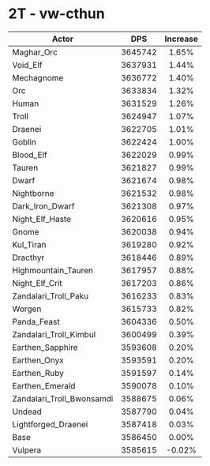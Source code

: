 # 2T - vw-cthun
| Actor | DPS | Increase |
|---|:---:|:---:|
|Maghar_Orc|3645742|1.65%|
|Void_Elf|3637931|1.44%|
|Mechagnome|3636772|1.40%|
|Orc|3633834|1.32%|
|Human|3631529|1.26%|
|Troll|3624947|1.07%|
|Draenei|3622705|1.01%|
|Goblin|3622424|1.00%|
|Blood_Elf|3622029|0.99%|
|Tauren|3621827|0.99%|
|Dwarf|3621674|0.98%|
|Nightborne|3621532|0.98%|
|Dark_Iron_Dwarf|3621308|0.97%|
|Night_Elf_Haste|3620616|0.95%|
|Gnome|3620038|0.94%|
|Kul_Tiran|3619280|0.92%|
|Dracthyr|3618446|0.89%|
|Highmountain_Tauren|3617957|0.88%|
|Night_Elf_Crit|3617203|0.86%|
|Zandalari_Troll_Paku|3616233|0.83%|
|Worgen|3615733|0.82%|
|Panda_Feast|3604336|0.50%|
|Zandalari_Troll_Kimbul|3600499|0.39%|
|Earthen_Sapphire|3593608|0.20%|
|Earthen_Onyx|3593591|0.20%|
|Earthen_Ruby|3591597|0.14%|
|Earthen_Emerald|3590078|0.10%|
|Zandalari_Troll_Bwonsamdi|3588675|0.06%|
|Undead|3587790|0.04%|
|Lightforged_Draenei|3587418|0.03%|
|Base|3586450|0.00%|
|Vulpera|3585615|-0.02%|
